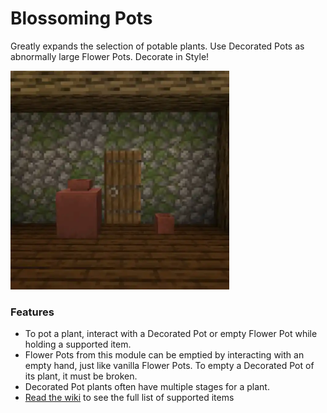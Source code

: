 # Blossoming Pots<!--$headerTitle--><!--$pmc:delete-->

Greatly expands the selection of potable plants. Use Decorated Pots as abnormally large Flower Pots. Decorate in Style! <!--$pmc:headerSize-->

<img src="images/blossoming_pots.webp" alt="Plant in Decorated Pots and Flower Pots alike" width="350"/> <!--$localAssetToURL--> <!--$modrinth:replaceWithVideo--> <!--$pmc:delete-->

### Features
- To pot a plant, interact with a Decorated Pot or empty Flower Pot while holding a supported item.
- Flower Pots from this module can be emptied by interacting with an empty hand, just like vanilla Flower Pots. To empty a Decorated Pot of its plant, it must be broken.
- Decorated Pot plants often have multiple stages for a plant.
- [Read the wiki](https://wiki.gm4.co/Blossoming_Pots#Supported_Items) to see the full list of supported items
